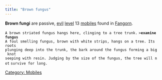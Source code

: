 ```yaml
---
title: "Brown fungus"
---
```


**Brown fungi** are passive, [evil](alignment "wikilink")
[level](level "wikilink") 13 [mobiles](mobile "wikilink") found in
[Fangorn](Fangorn "wikilink").

`A brown striated fungus hangs here, clinging to a tree trunk.`
`>`**`examine fungus`**
`A foul smelling fungus, brown with white strips, hangs on a tree. Its roots`
`plunging deep into the trunk, the bark around the fungus forming a big knot`
`seeping with resin. Judging by the size of the fungus, the tree will not`
`survive for long.`

[Category: Mobiles](Category:_Mobiles "wikilink")